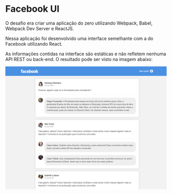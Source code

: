 # Facebook UI

O desafio era criar uma aplicação do zero utilizando Webpack, Babel, Webpack Dev Server e ReactJS.

Nessa aplicação foi desenvolvido uma interface semelhante com a do Facebook utilizando React.

As informações contidas na interface são estáticas e não refletem nenhuma API REST ou back-end. O resultado pode ser visto na imagem abaixo:

![Resultado final do desafio](https://github.com/pedromeneghel/facebook-ui/blob/master/.github/screenshot.png)
